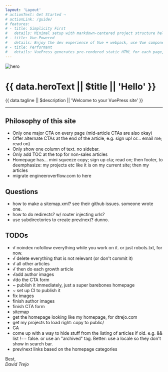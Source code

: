 ```yaml
---
layout: 'Layout'
# actionText: Get Started →
# actionLink: /guide/
# features:
# - title: Simplicity First
#   details: Minimal setup with markdown-centered project structure helps you focus on writing.
# - title: Vue-Powered
#   details: Enjoy the dev experience of Vue + webpack, use Vue components in markdown, and develop custom themes with Vue.
# - title: Performant
#   details: VuePress generates pre-rendered static HTML for each page, and runs as an SPA once a page is loaded.
---
```


<div class="hero">
  <img v-if="data.heroImage" :src="$withBase(data.heroImage)" alt="hero">
  <h1>{{ data.heroText || $title || 'Hello' }}</h1>
  <p class="description">
    {{ data.tagline || $description || 'Welcome to your VuePress site' }}
  </p>
  <!-- <p class="action" v-if="data.actionText && data.actionLink">
    <NavLink class="action-button" :item="actionLink"/>
  </p> -->
</div>

<hr>

## Philosophy of this site
- Only one major CTA on every page (mid-article CTAs are also okay)
- Offer alternate CTAs at the end of the article, e.g. sign up! or... email me; read on)
- Only show one column of text. no sidebar.
- Only add TOC at the top for non-sales articles
- Homepage has... mini squeeze copy; sign up cta; read on;
  then footer, to deemphasize:
    my projects etc like it is on my current site; then my articles
- migrate engineeroverflow.com to here

## Questions
- how to make a sitemap.xml? see their github issues. someone wrote one.
- how to do redirects? w/ router injecting urls?
- use subdirectories to create prev/next? dunno.

## TODOs
- √ noindex nofollow everything while you work on it. or just robots.txt, for now.
- √ delete everything that is not relevant (or don't commit it)
- √ all other articles
- √ then do each growth article
- √add author images
- √do the CTA form
- ~ publish it immediately, just a super barebones homepage
- ~ set up CI to publish it
- fix images
- finish author images
- finish CTA form
- sitemap
- get the homepage looking like my homepage, for dtrejo.com
- get my projects to load right: copy to public/
- GA
- come up with a way to hide stuff from the listing of articles if old.
  e.g. && list !== false. or use an "archived" tag.
  Better: use a locale so they don't show in search bar.
- prev/next links based on the homepage categories

Best,  
_David Trejo_

<script>
import NavLink from 'vuepress/lib/default-theme/NavLink'
export default {
  components: { NavLink },
  computed: {
    data () {
      return this.$page.frontmatter
    },
    actionLink () {
      return {
        link: this.data.actionLink,
        text: this.data.actionText
      }
    }
  }
}
</script>
